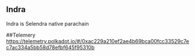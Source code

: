 ## Indra 
Indra is Selendra native parachain

##Telemery
https://telemetry.polkadot.io/#/0xac229a210ef2ae4b69bca00fcc33529c7ec7ac334a5bb58d78efbf645f95310b